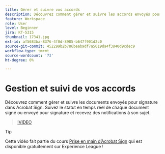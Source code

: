 ```yaml
---
title: Gérer et suivre vos accords
description: Découvrez comment gérer et suivre les accords envoyés pour signature dans Acrobat Sign
feature: Workspace
role: User
level: Beginner
jira: KT-5315
thumbnail: 17341.jpg
exl-id: af5683ba-8376-4f0d-8985-b647f901d2c0
source-git-commit: 452299b2b786beab9df7a5019da4f3840d9cdec9
workflow-type: tm+mt
source-wordcount: '73'
ht-degree: 0%

---
```


# Gestion et suivi de vos accords

Découvrez comment gérer et suivre les documents envoyés pour signature dans Acrobat Sign. Suivez le statut en temps réel de chaque document signé ou envoyé pour signature et recevez des notifications à son sujet.

>[!VIDEO](https://video.tv.adobe.com/v/338695?quality=12&learn=on&hidetitle=true)

>[!TIP]
>
>Cette vidéo fait partie du cours [Prise en main d’Acrobat Sign](https://experienceleague.adobe.com/?recommended=Sign-U-1-2020.1) qui est disponible gratuitement sur Experience League !
